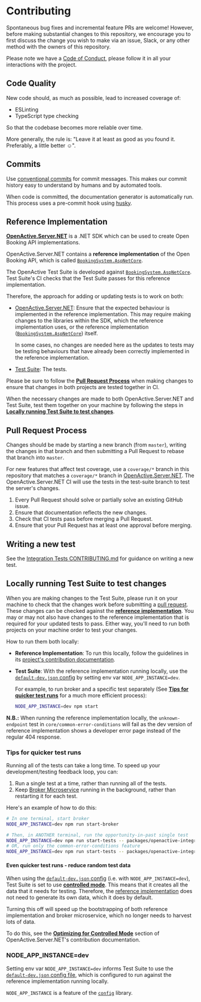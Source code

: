 # Contributing

Spontaneous bug fixes and incremental feature PRs are welcome! However, before making substantial changes to this repository, we encourage you to first discuss the change you wish to make via an issue, Slack, or any other method with the owners of this repository.

Please note we have a [Code of Conduct](https://openactive.io/public-openactive-w3c/code-of-conduct/), please follow it in all your interactions with the project.

## Code Quality

New code should, as much as possible, lead to increased coverage of:

- ESLinting
- TypeScript type checking

So that the codebase becomes more reliable over time.

More generally, the rule is: "Leave it at least as good as you found it. Preferably, a little better ☺️".

## Commits

Use [conventional commits](https://www.conventionalcommits.org/en/v1.0.0/) for commit messages. This makes our commit history easy to understand by humans and by automated tools.

When code is committed, the documentation generator is automatically run. This process uses a pre-commit hook using [husky](https://github.com/typicode/husky).

## Reference Implementation

[**OpenActive.Server.NET**](https://github.com/openactive/OpenActive.Server.NET/) is a .NET SDK which can be used to create Open Booking API implementations.

OpenActive.Server.NET contains a **reference implementation** of the Open Booking API, which is called [`BookingSystem.AspNetCore`](https://github.com/openactive/OpenActive.Server.NET/tree/master/Examples/BookingSystem.AspNetCore).

The OpenActive Test Suite is developed against [`BookingSystem.AspNetCore`](https://github.com/openactive/OpenActive.Server.NET/tree/master/Examples/BookingSystem.AspNetCore). Test Suite's CI checks that the Test Suite passes for this reference implementation.

Therefore, the approach for adding or updating tests is to work on both:

- [OpenActive.Server.NET](https://github.com/openactive/OpenActive.Server.NET/): Ensure that the expected behaviour is implemented in the reference implementation. This may require making changes to the libraries within the SDK, which the reference implementation uses, or the reference implementation ([`BookingSystem.AspNetCore`](https://github.com/openactive/OpenActive.Server.NET/tree/master/Examples/BookingSystem.AspNetCore)) itself.

    In some cases, no changes are needed here as the updates to tests may be testing behaviours that have already been correctly implemented in the reference implementation.
- [Test Suite](.): The tests.

Please be sure to follow the [**Pull Request Process**](#pull-request-process) when making changes to ensure that changes in both projects are tested together in CI.

When the necessary changes are made to both OpenActive.Server.NET and Test Suite, test them together on your machine by following the steps in [**Locally running Test Suite to test changes**](#locally-running-test-suite-to-test-changes).

## Pull Request Process

Changes should be made by starting a new branch (from `master`), writing the changes in that branch and then submitting a Pull Request to rebase that branch into `master`.

For new features that affect test coverage, use a `coverage/*` branch in this repository that matches a `coverage/*` branch in [OpenActive.Server.NET](https://github.com/openactive/OpenActive.Server.NET/). The OpenActive.Server.NET CI will use the tests in the test-suite branch to test the server's changes.

1. Every Pull Request should solve or partially solve an existing GitHub issue.
2. Ensure that documentation reflects the new changes.
3. Check that CI tests pass before merging a Pull Request.
4. Ensure that your Pull Request has at least one approval before merging.

## Writing a new test

See the [Integration Tests CONTRIBUTING.md](./packages/openactive-integration-tests/CONTRIBUTING.md) for guidance on writing a new test.

## Locally running Test Suite to test changes

When you are making changes to the Test Suite, please run it on your machine to check that the changes work before submitting a [pull request](#pull-request-process). These changes can be checked against the [**reference implementation**](#reference-implementation). You may or may not also have changes to the reference implementation that is required for your updated tests to pass. Either way, you'll need to run both projects on your machine order to test your changes.

How to run them both locally:

* **Reference Implementation**: To run this locally, follow the guidelines in its [project's contribution documentation](https://github.com/openactive/OpenActive.Server.NET/blob/master/CONTRIBUTING.md).
* **Test Suite**: With the reference implementation running locally, use the [`default-dev.json` config](./config/default-dev.json) by setting env var `NODE_APP_INSTANCE=dev`.

    For example, to run broker and a specific test separately (See [**Tips for quicker test runs**](#tips-for-quicker-test-runs) for a much more efficient process):

    ```sh
    NODE_APP_INSTANCE=dev npm start
    ```

**N.B.:** When running the reference implementation locally, the `unknown-endpoint` test in `core/common-error-conditions` will fail as the dev version of reference implementation shows a developer error page instead of the regular 404 response.

### Tips for quicker test runs

Running all of the tests can take a long time. To speed up your development/testing feedback loop, you can:

1. Run a single test at a time, rather than running all of the tests.
2. Keep [Broker Microservice](./packages/openactive-broker-microservice/) running in the background, rather than restarting it for each test.

Here's an example of how to do this:

```sh
# In one terminal, start broker
NODE_APP_INSTANCE=dev npm run start-broker

# Then, in ANOTHER terminal, run the opportunity-in-past single test
NODE_APP_INSTANCE=dev npm run start-tests -- packages/openactive-integration-tests/test/features/core/common-error-conditions/implemented/opportunity-in-past-test.js
# OR, run only the common-error-conditions feature
NODE_APP_INSTANCE=dev npm run start-tests -- packages/openactive-integration-tests/test/features/core/common-error-conditions/
```

#### Even quicker test runs - reduce random test data

When using the [`default-dev.json` config](./config/default-dev.json) (i.e. with `NODE_APP_INSTANCE=dev`), Test Suite is set to use [**controlled mode**](https://developer.openactive.io/open-booking-api/key-decisions#controlled-mode). This means that it creates all the data that it needs for testing. Therefore, the [reference implementation](#reference-implementation) does not need to generate its own data, which it does by default.

Turning this off will speed up the bootstrapping of both reference implementation and broker microservice, which no longer needs to harvest lots of data.

To do this, see the [**Optimizing for Controlled Mode**](https://github.com/openactive/OpenActive.Server.NET/blob/master/CONTRIBUTING.md#optimizing-for-controlled-mode) section of OpenActive.Server.NET's contribution documentation.

### NODE_APP_INSTANCE=dev

Setting env var `NODE_APP_INSTANCE=dev` informs Test Suite to use the [`default-dev.json` config file](./config/default-dev.json), which is configured to run against the reference implementation running locally.

`NODE_APP_INSTANCE` is a feature of the [`config`](https://github.com/node-config/node-config/) library.

